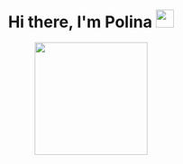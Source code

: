 <h1 align="center">
    Hi there, I'm Polina
    <img src="https://github.com/blackcater/blackcater/raw/main/images/Hi.gif" height="32"/>
    
</h1>

<p align="center">
    <a href="https://github.com/anuraghazra/github-readme-stats">
    <img height=200 src="https://github-readme-stats.vercel.app/api?username=kaysiodl&show_icons=true&theme=radical&rank_icon=github" />
    </a>
</p>
